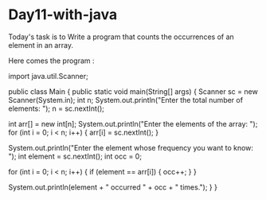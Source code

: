 # Day11-with-java

Today's  task is to Write a program that counts the occurrences of an element in an array.

Here comes the program :

import java.util.Scanner;

public class Main {
 public static void main(String[] args) {
 Scanner sc = new Scanner(System.in);
 int n;
 System.out.println("Enter the total number of elements: ");
 n = sc.nextInt(); 

 int arr[] = new int[n];
 System.out.println("Enter the elements of the array: ");
 for (int i = 0; i < n; i++) {
 arr[i] = sc.nextInt(); 
 }

 System.out.println("Enter the element whose frequency you want to know: ");
 int element = sc.nextInt();
 int occ = 0; 

 
 for (int i = 0; i < n; i++) {
 if (element == arr[i]) {
 occ++;
 }
 }

 System.out.println(element + " occurred " + occ + " times.");
 }
}

